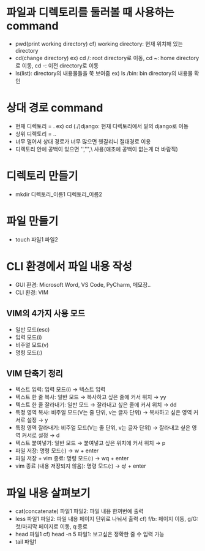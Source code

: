 # 파일과 디렉토리를 둘러볼 때 사용하는 command
* pwd(print working directory) cf) working directory: 현재 위치해 있는 directory
* cd(change directory) ex) cd /: root directory로 이동, cd ~: home directory로 이동, cd -: 이전 directory로 이동
* ls(list): directory의 내용물들을 쭉 보여줌 ex) ls /bin: bin directory의 내용물 확인 

# 상대 경로 command
* 현재 디렉토리 = . ex) cd (./)django: 현재 디렉토리에서 밑의 django로 이동
* 상위 디렉토리 = ..
* 너무 멀어서 상대 경로가 너무 많으면 헷갈리니 절대경로 이용
* 디렉토리 안에 공백이 있으면 '',"",\ 사용(애초에 공백이 없는게 더 바람직)

# 디렉토리 만들기
* mkdir 디렉토리_이름1 디렉토리_이름2

# 파일 만들기
* touch 파일1 파일2

# CLI 환경에서 파일 내용 작성
* GUI 환경: Microsoft Word, VS Code, PyCharm, 메모장..
* CLI 환경: VIM
## VIM의 4가지 사용 모드
* 일반 모드(esc)
* 입력 모드(i)
* 비주얼 모드(v)
* 명령 모드(:)
## VIM 단축기 정리
* 텍스트 입력: 입력 모드(i) → 텍스트 입력
* 텍스트 한 줄 복사: 일반 모드 → 복사하고 싶은 줄에 커서 위치 → yy
* 텍스트 한 줄 잘라내기: 일반 모드 → 잘라내고 싶은 줄에 커서 위치 → dd
* 특정 영역 복사: 비주얼 모드(V는 줄 단위, v는 글자 단위) → 복사하고 싶은 영역 커서로 설정 → y
* 특정 영역 잘라내기: 비주얼 모드(V는 줄 단위, v는 글자 단위) → 잘라내고 싶은 영역 커서로 설정 → d
* 텍스트 붙여넣기: 일반 모드 → 붙여넣고 싶은 위치에 커서 위치 → p
* 파일 저장: 명령 모드(:) → w + enter
* 파일 저장 + vim 종료: 명령 모드(:) → wq + enter
* vim 종료 (내용 저장되지 않음): 명령 모드(:) → q! + enter

# 파일 내용 살펴보기
* cat(concatenate) 파일1 파일2: 파일 내용 한꺼번에 출력
* less 파일1 파일2: 파일 내용 페이지 단위로 나눠서 출력 cf) f/b: 페이지 이동, g/G: 첫/마지막 페이지로 이동, q:종료
* head 파일1 cf) head -n 5 파일1: 보고싶은 정확한 줄 수 입력 가능
* tail 파일1


